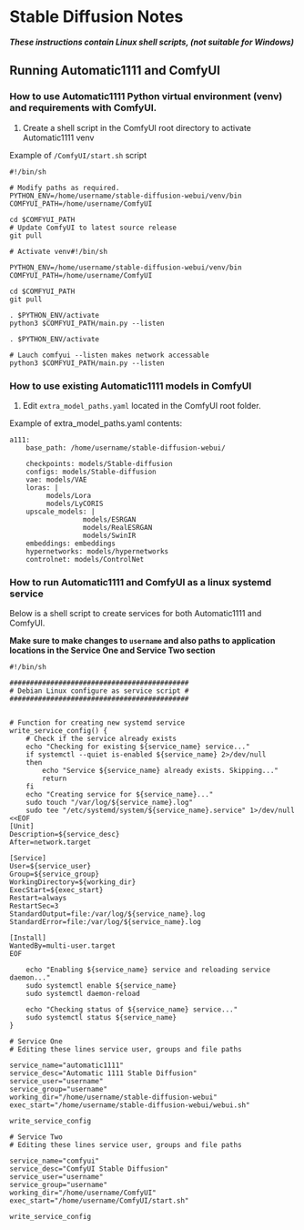# Stable Diffusion Notes

***These instructions contain Linux shell scripts, (not suitable for Windows)***

## Running Automatic1111 and ComfyUI

### How to use Automatic1111 Python virtual environment (venv) and requirements with ComfyUI.

1. Create a shell script in the ComfyUI root directory to activate Automatic1111 venv

Example of `/ComfyUI/start.sh` script
```terminal
#!/bin/sh

# Modify paths as required.
PYTHON_ENV=/home/username/stable-diffusion-webui/venv/bin
COMFYUI_PATH=/home/username/ComfyUI

cd $COMFYUI_PATH
# Update ComfyUI to latest source release
git pull

# Activate venv#!/bin/sh

PYTHON_ENV=/home/username/stable-diffusion-webui/venv/bin
COMFYUI_PATH=/home/username/ComfyUI

cd $COMFYUI_PATH
git pull

. $PYTHON_ENV/activate
python3 $COMFYUI_PATH/main.py --listen

. $PYTHON_ENV/activate

# Lauch comfyui --listen makes network accessable
python3 $COMFYUI_PATH/main.py --listen
```

### How to use existing Automatic1111 models in ComfyUI

1. Edit `extra_model_paths.yaml` located in the ComfyUI root folder.

Example of extra_model_paths.yaml contents:
```terminal
a111:
    base_path: /home/username/stable-diffusion-webui/

    checkpoints: models/Stable-diffusion
    configs: models/Stable-diffusion
    vae: models/VAE
    loras: |
         models/Lora
         models/LyCORIS
    upscale_models: |
                  models/ESRGAN
                  models/RealESRGAN
                  models/SwinIR
    embeddings: embeddings
    hypernetworks: models/hypernetworks
    controlnet: models/ControlNet
```

### How to run Automatic1111 and ComfyUI as a linux systemd service

Below is a shell script to create services for both Automatic1111 and ComfyUI.

**Make sure to make changes to `username` and also paths to application locations in the Service One and Service Two section**



```terminal
#!/bin/sh

############################################
# Debian Linux configure as service script #
############################################


# Function for creating new systemd service
write_service_config() {
	# Check if the service already exists
	echo "Checking for existing ${service_name} service..."
    if systemctl --quiet is-enabled ${service_name} 2>/dev/null
    then
        echo "Service ${service_name} already exists. Skipping..."
        return
    fi
    echo "Creating service for ${service_name}..."
	sudo touch "/var/log/${service_name}.log"
	sudo tee "/etc/systemd/system/${service_name}.service" 1>/dev/null <<EOF
[Unit]
Description=${service_desc}
After=network.target

[Service]
User=${service_user}
Group=${service_group}
WorkingDirectory=${working_dir}
ExecStart=${exec_start}
Restart=always
RestartSec=3
StandardOutput=file:/var/log/${service_name}.log
StandardError=file:/var/log/${service_name}.log

[Install]
WantedBy=multi-user.target
EOF

	echo "Enabling ${service_name} service and reloading service daemon..."
	sudo systemctl enable ${service_name}
	sudo systemctl daemon-reload

	echo "Checking status of ${service_name} service..."
	sudo systemctl status ${service_name}
}

# Service One
# Editing these lines service user, groups and file paths

service_name="automatic1111"
service_desc="Automatic 1111 Stable Diffusion"
service_user="username"
service_group="username"
working_dir="/home/username/stable-diffusion-webui"
exec_start="/home/username/stable-diffusion-webui/webui.sh"

write_service_config

# Service Two
# Editing these lines service user, groups and file paths

service_name="comfyui"
service_desc="ComfyUI Stable Diffusion"
service_user="username"
service_group="username"
working_dir="/home/username/ComfyUI"
exec_start="/home/username/ComfyUI/start.sh"

write_service_config
```






